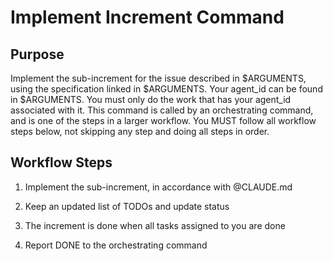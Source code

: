 # Implement Increment Command

## Purpose

Implement the sub-increment for the issue described in $ARGUMENTS, using the specification linked in $ARGUMENTS.
Your agent_id can be found in $ARGUMENTS.
You must only do the work that has your agent_id associated with it. 
This command is called by an orchestrating command, and is one of the steps in a larger workflow.
You MUST follow all workflow steps below, not skipping any step and doing all steps in order.

## Workflow Steps

1. Implement the sub-increment, in accordance with @CLAUDE.md

2. Keep an updated list of TODOs and update status

3. The increment is done when all tasks assigned to you are done

4. Report DONE to the orchestrating command
